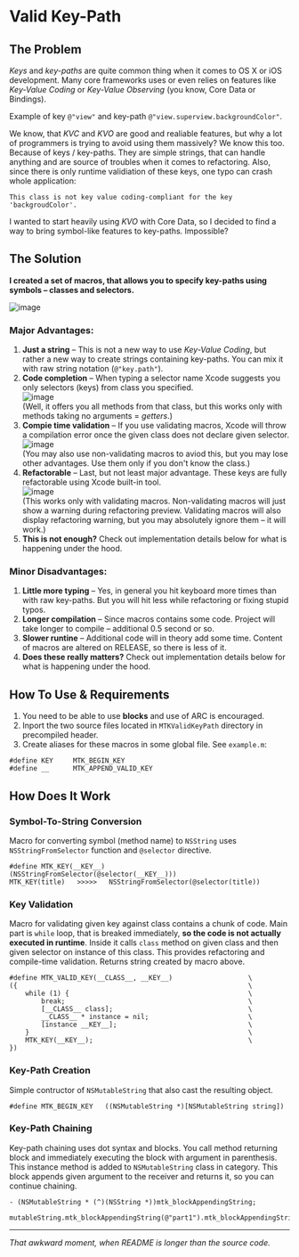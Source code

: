 Valid Key-Path
==============


The Problem
------------
_Keys_ and _key-paths_ are quite common thing when it comes to OS X or iOS development. Many core frameworks uses or even relies on features like _Key-Value Coding_ or _Key-Value Observing_ (you know, Core Data or Bindings).

Example of key `@"view"` and key-path `@"view.superview.backgroundColor"`.

We know, that _KVC_ and _KVO_ are good and realiable features, but why a lot of programmers is trying to avoid using them massively? We know this too. Because of keys / key-paths. They are simple strings, that can handle anything and are source of troubles when it comes to refactoring. Also, since there is only runtime validiation of these keys, one typo can crash whole application:

```
This class is not key value coding-compliant for the key 'backgroudColor'.
```

I wanted to start heavily using _KVO_ with Core Data, so I decided to find a way to bring symbol-like features to key-paths. Impossible?



The Solution
------------
**I created a set of macros, that allows you to specify key-paths using symbols – classes and selectors.**

![image](https://raw.github.com/iMartinKiss/Valid-KeyPath/master/README/example.png)



### Major Advantages: ###
1. **Just a string** – This is not a new way to use _Key-Value Coding_, but rather a new way to create strings containing key-paths. You can mix it with raw string notation (`@"key.path"`).
2. **Code completion** – When typing a selector name Xcode suggests you only selectors (keys) from class you specified.  
![image](https://raw.github.com/iMartinKiss/Valid-KeyPath/master/README/completion.png)  
(Well, it offers you all methods from that class, but this works only with methods taking no arguments = _getters_.)
3. **Compie time validation** – If you use validating macros, Xcode will throw a compilation error once the given class does not declare given selector.  
![image](https://raw.github.com/iMartinKiss/Valid-KeyPath/master/README/validation.png)  
(You may also use non-validating macros to aviod this, but you may lose other advantages. Use them only if you don't know the class.)
4. **Refactorable** – Last, but not least major advantage. These keys are fully refactorable using Xcode built-in tool.  
![image](https://raw.github.com/iMartinKiss/Valid-KeyPath/master/README/refactoring.png)  
(This works only with validating macros. Non-validating macros will just show a warning during refactoring preview. Validating macros will also display refactoring warning, but you may absolutely ignore them – it will work.)
5. **This is not enough?** Check out implementation details below for what is happening under the hood.



### Minor Disadvantages: ###

1. **Little more typing** – Yes, in general you hit keyboard more times than with raw key-paths. But you will hit less while refactoring or fixing stupid typos.
2. **Longer compilation** – Since macros contains some code. Project will take longer to compile – additional 0.5 second or so.
3. **Slower runtine** – Additional code will in theory add some time. Content of macros are altered on RELEASE, so there is less of it.
4. **Does these really matters?** Check out implementation details below for what is happening under the hood.



## How To Use & Requirements ##
1. You need to be able to use **blocks** and use of ARC is encouraged.
2. Inport the two source files located in `MTKValidKeyPath` directory in precompiled header.
3. Create aliases for these macros in some global file. See `example.m`:

```
#define KEY     MTK_BEGIN_KEY
#define __      MTK_APPEND_VALID_KEY
```



## How Does It Work ##

### Symbol-To-String Conversion ###
Macro for converting symbol (method name) to `NSString` uses `NSStringFromSelector` function and `@selector` directive.

```
#define MTK_KEY(__KEY__)     (NSStringFromSelector(@selector(__KEY__)))
MTK_KEY(title)   >>>>>   NSStringFromSelector(@selector(title))
```


### Key Validation ###
Macro for validating given key against class contains a chunk of code. Main part is `while` loop, that is breaked immediately, **so the code is not actually executed in runtime**. Inside it calls `class` method on given class and then given selector on instance of this class. This provides refactoring and compile-time validation. Returns string created by macro above.

```
#define MTK_VALID_KEY(__CLASS__, __KEY__)                   \
({                                                          \
    while (1) {                                             \
        break;                                              \
        [__CLASS__ class];                                  \
        __CLASS__ * instance = nil;                         \
        [instance __KEY__];                                 \
    }                                                       \
    MTK_KEY(__KEY__);                                       \
})
```


### Key-Path Creation ###
Simple contructor of `NSMutableString` that also cast the resulting object.

```
#define MTK_BEGIN_KEY   ((NSMutableString *)[NSMutableString string])
```


### Key-Path Chaining ###
Key-path chaining uses dot syntax and blocks. You call method returning block and immediately executing the block with argument in parenthesis. This instance method is added to `NSMutableString` class in category. This block appends given argument to the receiver and returns it, so you can continue chaining.

```
- (NSMutableString * (^)(NSString *))mtk_blockAppendingString;

mutableString.mtk_blockAppendingString(@"part1").mtk_blockAppendingString(@"part2");
```

---

_That awkward moment, when README is longer than the source code._
